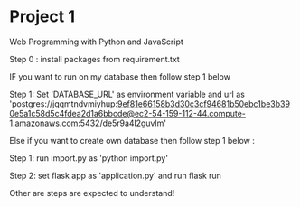 # Project 1

Web Programming with Python and JavaScript

Step 0 : install packages from requirement.txt

IF you want to run on my database then follow step 1 below

Step 1: Set 'DATABASE_URL' as environment variable and url as 'postgres://jqqmtndvmiyhup:9ef81e66158b3d30c3cf94681b50ebc1be3b390e5a1c58d5c4fdea2d1a6bbcde@ec2-54-159-112-44.compute-1.amazonaws.com:5432/de5r9a4l2guvlm'

Else if you want to create own database then follow step 1 below :

Step 1: run import.py as 'python import.py'

Step 2: set flask app as 'application.py' and run flask run

Other are steps are expected to understand!
